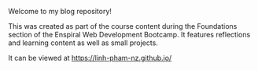 Welcome to my blog repository!

This was created as part of the course content during the Foundations section of the Enspiral Web Development Bootcamp. It features reflections and learning content as well as small projects.

It can be viewed at https://linh-pham-nz.github.io/
